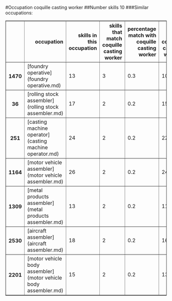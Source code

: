 #Occupation coquille casting worker
##Number skills 10
###Similar occupations:
<table border="1" class="dataframe">
  <thead>
    <tr style="text-align: right;">
      <th></th>
      <th>occupation</th>
      <th>skills in this occupation</th>
      <th>skills that match coquille casting worker</th>
      <th>percentage match with coquille casting worker</th>
      <th>skills not in coquille casting worker</th>
    </tr>
  </thead>
  <tbody>
    <tr>
      <th>1470</th>
      <td>[foundry operative](foundry operative.md)</td>
      <td>13</td>
      <td>3</td>
      <td>0.3</td>
      <td>10</td>
    </tr>
    <tr>
      <th>36</th>
      <td>[rolling stock assembler](rolling stock assembler.md)</td>
      <td>17</td>
      <td>2</td>
      <td>0.2</td>
      <td>15</td>
    </tr>
    <tr>
      <th>251</th>
      <td>[casting machine operator](casting machine operator.md)</td>
      <td>24</td>
      <td>2</td>
      <td>0.2</td>
      <td>22</td>
    </tr>
    <tr>
      <th>1164</th>
      <td>[motor vehicle assembler](motor vehicle assembler.md)</td>
      <td>26</td>
      <td>2</td>
      <td>0.2</td>
      <td>24</td>
    </tr>
    <tr>
      <th>1309</th>
      <td>[metal products assembler](metal products assembler.md)</td>
      <td>13</td>
      <td>2</td>
      <td>0.2</td>
      <td>11</td>
    </tr>
    <tr>
      <th>2530</th>
      <td>[aircraft assembler](aircraft assembler.md)</td>
      <td>18</td>
      <td>2</td>
      <td>0.2</td>
      <td>16</td>
    </tr>
    <tr>
      <th>2201</th>
      <td>[motor vehicle body assembler](motor vehicle body assembler.md)</td>
      <td>15</td>
      <td>2</td>
      <td>0.2</td>
      <td>13</td>
    </tr>
  </tbody>
</table>
